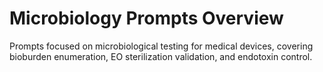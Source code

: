 # Microbiology Prompts Overview

Prompts focused on microbiological testing for medical devices, covering bioburden enumeration, EO sterilization validation, and endotoxin control.
